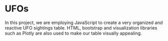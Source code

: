# UFOs
In this project, we are employing JavaScript to create a very organized and reactive UFO sightings table. HTML, bootstrap and visualization libraries such as Plotly are also used to make our table visually appealing.
